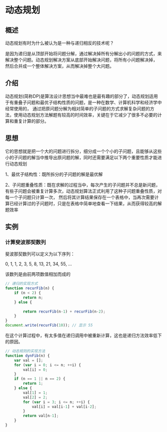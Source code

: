 # 动态规划
## 概述
动态规划有时为什么被认为是一种与递归相反的技术呢？

是因为递归是从顶部开始将问题分解，通过解决掉所有分解出小的问题的方式，来解决整个问题。动态规划解决方案从底部开始解决问题，将所有小问题解决掉，
然后合并成一个整体解决方案，从而解决掉整个大问题。

## 介绍
动态规划(简称DP)是算法设计思想当中最难也是最有趣的部分了，动态规划适用于有重叠子问题和最优子结构性质的问题，是一种在数学、计算机科学和经济学中经常使用的，
通过把原问题分解为相对简单的子问题的方式求解复杂问题的方法，使用动态规划方法解题有较高的时间效率，关键在于它减少了很多不必要的计算和重复计算的部分。

## 思想
它的思想就是把一个大的问题进行拆分，细分成一个个小的子问题，且能够从这些小的子问题的解当中推导出原问题的解，同时还需要满足以下两个重要性质才能进行动态规划

1、最优子结构性：既所拆分的子问题的解是最优解

2、子问题重叠性质：既在求解的过程当中，每次产生的子问题并不总是新问题，有些子问题会被重复计算多次，动态规划算法正式利用了这种子问题重叠性质，对每一个子问题只计算一次，
然后将其计算结果保存在一个表格中，当再次需要计算已经计算过的子问题时，只是在表格中简单地查看一下结果，从而获得较高的解题效率

## 实例
### 计算斐波那契数列
斐波那契数列可以定义为以下序列： 

0, 1, 1, 2, 3, 5, 8, 13, 21, 34, 55, …

该数列是由前两项数值相加而成的


```js
// 递归的实现方式
function recurFib(n) {
    if (n < 2) {
        return n; 
    } else {
        
        return recurFib(n-1) + recurFib(n-2);
    } 
}
document.write(recurFib(10)); // 显示 55
```
在这个计算过程中，有太多值在递归调用中被重新计算，这也是递归方法效率低下的原因。

```js
// 动态规则的实现方法
function dynFib(n) {
    var val = [];
    for (var i = 0; i <= n; ++i) {
        val[i] = 0; 
    }
    if (n == 1 || n == 2) {
        return 1;
    } else {
        val[1] = 1;
        val[2] = 2;
        for (var i = 3; i <= n; ++i) {
            val[i] = val[i-1] + val[i-2];
        }
        return val[n-1];
    }
}
```


